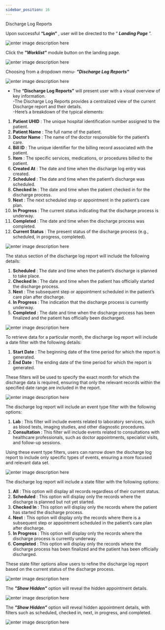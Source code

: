 ```yaml
---
sidebar_position: 16
---
```




Discharge Log Reports

Upon successful **“Login”** , user will be directed to the “ _**Landing
Page**_ ”.

![enter image description
here](https://res.cloudinary.com/teleopdassets/image/upload/v1717654592/Screenshot_2024-06-06_114615_eflhs2.png)

Click the _**"Worklist"**_ module button on the landing page.

![enter image description
here](https://res.cloudinary.com/teleopdassets/image/upload/v1717654739/Screenshot_2024-06-06_114842_bktjob.png)

Choosing from a dropdown menu- _**"Discharge Log Reports"**_

![enter image description
here](https://res.cloudinary.com/teleopdassets/image/upload/v1717665409/Screenshot_2024-06-06_144334_ju6skm.png)

- The **“Discharge Log Reports”** will present user with a visual overview of key information.  
  -The Discharge Log Reports provides a centralized view of the current Discharge report and their details.  
  -Here’s a breakdown of the typical elements:

1. **Patient UHID** : The unique hospital identification number assigned to the patient.
2. **Patient Name** : The full name of the patient.
3. **Doctor Name** : The name of the doctor responsible for the patient’s care.
4. **Bill ID** : The unique identifier for the billing record associated with the patient.
5. **Item** : The specific services, medications, or procedures billed to the patient.
6. **Created At** : The date and time when the discharge log entry was created.
7. **Scheduled** : The date and time when the patient’s discharge was scheduled.
8. **Checked In** : The date and time when the patient checked in for the discharge process.
9. **Next** : The next scheduled step or appointment in the patient’s care plan.
10. **In Progress** : The current status indicating that the discharge process is underway.
11. **Completed** : The date and time when the discharge process was completed.
12. **Current Status** : The present status of the discharge process (e.g., scheduled, in progress, completed).

![enter image description
here](https://res.cloudinary.com/teleopdassets/image/upload/v1717665482/Screenshot_2024-06-06_144744_d525nm.png)

The status section of the discharge log report will include the following
details:

1. **Scheduled** : The date and time when the patient’s discharge is planned to take place.
2. **Checked In** : The date and time when the patient has officially started the discharge process.
3. **Next** : The subsequent step or appointment scheduled in the patient’s care plan after discharge.
4. **In Progress** : The indication that the discharge process is currently underway.
5. **Completed** : The date and time when the discharge process has been finalized and the patient has officially been discharged.

![enter image description
here](https://res.cloudinary.com/teleopdassets/image/upload/v1717665633/Screenshot_2024-06-06_145012_bsr5u9.png)

To retrieve data for a particular month, the discharge log report will include
a date filter with the following details:

1. **Start Date** : The beginning date of the time period for which the report is generated.
2. **End Date** : The ending date of the time period for which the report is generated.

These filters will be used to specify the exact month for which the discharge
data is required, ensuring that only the relevant records within the specified
date range are included in the report.

![enter image description
here](https://res.cloudinary.com/teleopdassets/image/upload/v1717665556/Screenshot_2024-06-06_144901_nbgwrp.png)

The discharge log report will include an event type filter with the following
options:

1. **Lab** : This filter will include events related to laboratory services, such as blood tests, imaging studies, and other diagnostic procedures.
2. **Consultation** : This filter will include events related to consultations with healthcare professionals, such as doctor appointments, specialist visits, and follow-up sessions.

Using these event type filters, users can narrow down the discharge log report
to include only specific types of events, ensuring a more focused and relevant
data set.

![enter image description
here](https://res.cloudinary.com/teleopdassets/image/upload/v1717665683/Screenshot_2024-06-06_145111_nok087.png)

The discharge log report will include a state filter with the following
options:

1. **All** : This option will display all records regardless of their current status.
2. **Scheduled** : This option will display only the records where the discharge is planned but not yet started.
3. **Checked In** : This option will display only the records where the patient has started the discharge process.
4. **Next** : This option will display only the records where there is a subsequent step or appointment scheduled in the patient’s care plan after discharge.
5. **In Progress** : This option will display only the records where the discharge process is currently underway.
6. **Completed** : This option will display only the records where the discharge process has been finalized and the patient has been officially discharged.

These state filter options allow users to refine the discharge log report
based on the current status of the discharge process.

![enter image description
here](https://res.cloudinary.com/teleopdassets/image/upload/v1717665773/Screenshot_2024-06-06_145234_hs2ycf.png)

The _**"Show Hidden"**_ option will reveal the hidden appointment details.

![enter image description
here](https://res.cloudinary.com/teleopdassets/image/upload/v1717665844/Screenshot_2024-06-06_145342_rtdyss.png)

The _**"Show Hidden"**_ option will reveal hidden appointment details, with
filters such as scheduled, checked in, next, in progress, and completed.

![enter image description
here](https://res.cloudinary.com/teleopdassets/image/upload/v1717665928/Screenshot_2024-06-06_145512_n4zs9a.png)
